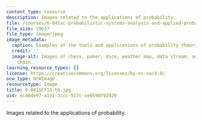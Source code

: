```yaml
---
content_type: resource
description: Images related to the applications of probability.
file: /courses/6-041sc-probabilistic-systems-analysis-and-applied-probability-fall-2013/ec40de97a1313ccc917cce6590f92929_6-041SCf13-th.jpg
file_size: 19637
file_type: image/jpeg
image_metadata:
  caption: Examples of the tools and applications of probability theory.
  credit: ''
  image-alt: Images of chess, poker, dice, weather map, data stream, and a Markov
    chain.
learning_resource_types: []
license: https://creativecommons.org/licenses/by-nc-sa/4.0/
ocw_type: OCWImage
resourcetype: Image
title: 6-041SCf13-th.jpg
uid: ec40de97-a131-3ccc-917c-ce6590f92929
---
```

Images related to the applications of probability.
